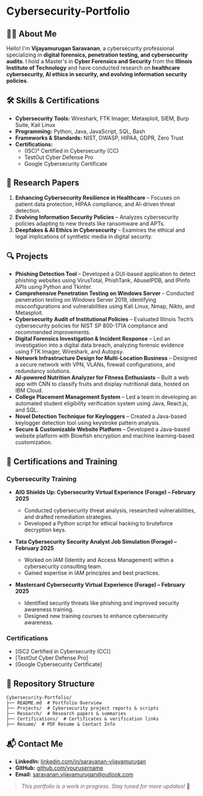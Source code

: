 # Cybersecurity-Portfolio

## 👨‍💻 About Me
Hello! I'm **Vijayamurugan Saravanan**, a cybersecurity professional specializing in **digital forensics, penetration testing, and cybersecurity audits**. I hold a Master's in **Cyber Forensics and Security** from the **Illinois Institute of Technology** and have conducted research on **healthcare cybersecurity, AI ethics in security, and evolving information security policies**.

## 🛠 Skills & Certifications
- **Cybersecurity Tools:** Wireshark, FTK Imager, Metasploit, SIEM, Burp Suite, Kali Linux
- **Programming:** Python, Java, JavaScript, SQL, Bash
- **Frameworks & Standards:** NIST, OWASP, HIPAA, GDPR, Zero Trust
- **Certifications:**  
  - (ISC)² Certified in Cybersecurity (CC)  
  - TestOut Cyber Defense Pro  
  - Google Cybersecurity Certificate  

## 🔬 Research Papers
1. **Enhancing Cybersecurity Resilience in Healthcare** – Focuses on patient data protection, HIPAA compliance, and AI-driven threat detection.  
2. **Evolving Information Security Policies** – Analyzes cybersecurity policies adapting to new threats like ransomware and APTs.  
3. **Deepfakes & AI Ethics in Cybersecurity** – Examines the ethical and legal implications of synthetic media in digital security.  

## 🔍 Projects
- **Phishing Detection Tool** – Developed a GUI-based application to detect phishing websites using VirusTotal, PhishTank, AbuseIPDB, and IPinfo APIs using Python and Tkinter.
- **Comprehensive Penetration Testing on Windows Server** – Conducted penetration testing on Windows Server 2019, identifying misconfigurations and vulnerabilities using Kali Linux, Nmap, Nikto, and Metasploit.
- **Cybersecurity Audit of Institutional Policies** – Evaluated Illinois Tech’s cybersecurity policies for NIST SP 800-171A compliance and recommended improvements.
- **Digital Forensics Investigation & Incident Response** – Led an investigation into a digital data breach, analyzing forensic evidence using FTK Imager, Wireshark, and Autopsy.
- **Network Infrastructure Design for Multi-Location Business** – Designed a secure network with VPN, VLANs, firewall configurations, and redundancy solutions.
- **AI-powered Nutrition Analyzer for Fitness Enthusiasts** – Built a web app with CNN to classify fruits and display nutritional data, hosted on IBM Cloud.
- **College Placement Management System** – Led a team in developing an automated student eligibility verification system using Java, React.js, and SQL.
- **Novel Detection Technique for Keyloggers** – Created a Java-based keylogger detection tool using keystroke pattern analysis.
- **Secure & Customizable Website Platform** – Developed a Java-based website platform with Blowfish encryption and machine learning-based customization.

## 📜 Certifications and Training
### Cybersecurity Training
- **AIG Shields Up: Cybersecurity Virtual Experience (Forage) – February 2025**  
  - Conducted cybersecurity threat analysis, researched vulnerabilities, and drafted remediation strategies.  
  - Developed a Python script for ethical hacking to bruteforce decryption keys.  

- **Tata Cybersecurity Security Analyst Job Simulation (Forage) – February 2025**  
  - Worked on IAM (Identity and Access Management) within a cybersecurity consulting team.  
  - Gained expertise in IAM principles and best practices.  

- **Mastercard Cybersecurity Virtual Experience (Forage) – February 2025**  
  - Identified security threats like phishing and improved security awareness training.  
  - Designed new training courses to enhance cybersecurity awareness.
 
### Certifications  
- [ISC2 Certified in Cybersecurity (CC)]
- [TestOut Cyber Defense Pro]
- [Google Cybersecurity Certificate]

## 📂 Repository Structure
```
Cybersecurity-Portfolio/
├── README.md  # Portfolio Overview
├── Projects/  # Cybersecurity project reports & scripts
├── Research/  # Research papers & summaries
├── Certifications/  # Certificates & verification links
├── Resume/  # PDF Resume & Contact Info
```

## 📬 Contact Me
- **LinkedIn:** [linkedin.com/in/saravanan-vijayamurugan](https://linkedin.com/in/saravanan-vijayamurugan)
- **GitHub:** [github.com/yourusername](https://github.com/VijayamuruganSaravanan)
- **Email:** saravanan.vijayamurugan@outlook.com

> *This portfolio is a work in progress. Stay tuned for more updates!* 🚀
